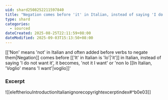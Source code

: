 ```yaml
---
uid: shard2508252211597840
title: "Negation comes before 'it' in Italian, instead of saying 'I do not want it', it becomes, 'not it I want' or 'non lo voglio'"
type: shard
categories:
  - sourced
dateCreated: 2025-08-25T22:11:59+08:00
dateModified: 2025-09-03T15:13:50+08:00
---
```

[['Non' means 'not' in Italian and often added before verbs to negate them|Negation]] comes before [['It' in Italian is 'lo'|'it']] in Italian, instead of saying 'I do not want it', it becomes, 'not it I want' or 'non lo [[In Italian, 'Voglio' means 'I want'|voglio]]'

### Excerpt
![[eleftheriouIntroductionItalianignorecopyrightexcerptindex#^b0e03]]
